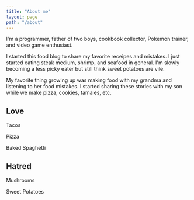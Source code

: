 ```yaml
---
title: "About me"
layout: page
path: "/about"
---
```


I'm a programmer, father of two boys, cookbook collector, Pokemon trainer, and video game enthusiast.  

I started this food blog to share my favorite receipes and mistakes.  I just started eating steak medium, shrimp, and seafood in general.  I'm slowly becoming a less picky eater but still think sweet potatoes are vile.

My favorite thing growing up was making food with my grandma and listening to her food mistakes.  I started sharing these stories with my son while we make pizza, cookies, tamales, etc. 

Love
----
Tacos

Pizza

Baked Spaghetti

Hatred
------
Mushrooms

Sweet Potatoes


